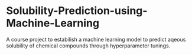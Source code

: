 # Solubility-Prediction-using-Machine-Learning
A course project to estabilish a machine learning model to predict aqeous solubility of chemical compounds through hyperparameter tunings. 
